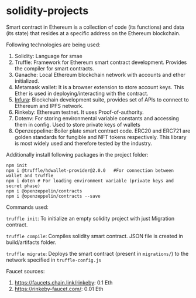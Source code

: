 # solidity-projects

Smart contract in Ethereum is a collection of code (its functions) and data (its state) that resides at a specific address on the Ethereum blockchain.

Following technologies are being used:

1. Solidity: Language for smae
2. Truffle: Framework for Ethereum smart contract development. Provides the compiler for smart contracts.
3. Ganache: Local Ethereum blockchain network with accounts and ether initialized.
4. Metamask wallet: It is a browser extension to store account keys. This Ether is used in deploying/interacting with the contract.
5. [Infura](https://infura.io/): Blockchain development suite, provides set of APIs to connect to Ethereum and IPFS network.
6. Rinkeby: Ethereum testnet. It uses Proof-of-authority.
7. Dotenv: For storing environmental variable constants and accessing them in config. Used to store private keys of wallets
8. Openzeppeline: Boiler plate smart contract code. ERC20 and ERC721 are golden standards for fungible and NFT tokens respectively. This library is most widely used and therefore tested by the industry.

Additionally install following packages in the project folder:

```
npm init
npm i @truffle/hdwallet-provider@2.0.0   #For connection between wallet and truffle
npm i doten # For loading environment variable (private keys and secret phase)
npm i @openzeppelin/contracts
npm i @openzeppelin/contracts --save
```

Commands used:

`truffle init`: To initialize an empty solidity project with just Migration contract.

`truffle compile`: Compiles solidity smart contract. JSON file is created in build/artifacts folder.

`truffle migrate`: Deploys the smart contract (present in `migrations/`) to the network specified in `truffle-config.js` 

Faucet sources:
1. https://faucets.chain.link/rinkeby: 0.1 Eth
2. https://rinkeby-faucet.com/: 0.01 Eth
